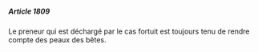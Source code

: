 ##### Article 1809

Le preneur qui est déchargé par le cas fortuit est toujours tenu de rendre compte des peaux des bêtes.

